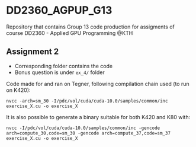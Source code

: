 # DD2360_AGPUP_G13

Repository that contains Group 13 code production for assigments of course DD2360 - Applied GPU Programming @KTH

## Assignment 2

- Corresponding folder contains the code
- Bonus question is under `ex_4/` folder

Code made for and ran on Tegner, following compilation chain used (to run on K420):

```{bash}
nvcc -arch=sm_30 -I/pdc/vol/cuda/cuda-10.0/samples/common/inc exercise_X.cu -o exercise_X
```

It is also possible to generate a binary suitable for both K420 and K80 with:

```{bash}
nvcc -I/pdc/vol/cuda/cuda-10.0/samples/common/inc -gencode arch=compute_30,code=sm_30 -gencode arch=compute_37,code=sm_37 exercise_X.cu -o exercise_X
```
